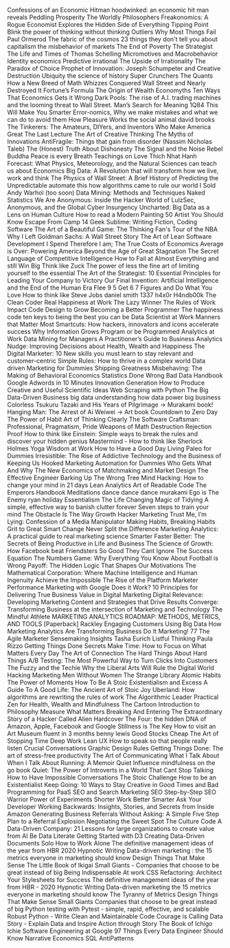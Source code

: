 Confessions of an Economic Hitman
hoodwinked: an economic hit man reveals
Peddling Prosperity
The Worldly Philosophers
Freakonomics: A Rogue Economist Explores the Hidden Side of Everything
Tipping Point
Blink the power of thinking without thinking
Outliers
Why Most Things Fail Paul Ormerod
The fabric of the cosmos 
23 things they don't tell you about capitalism
the misbehavior of markets
The End of Poverty
The Strategist The Life and Times of Thomas Schelling
Micromotives and Macrobehavior
Identity economics
Predictive irrational
The Upside of Irrationality
The Paradox of Choice
Prophet of Innovation: Joseph Schumpeter and Creative Destruction
Ubiquity the science of history
Super Crunchers
The Quants How a New Breed of Math Whizzes Conquered Wall Street and Nearly Destroyed It
Fortune’s Formula
The Origin of Wealth
Economyths Ten Ways That Economics Gets it Wrong
Dark Pools: The rise of A.I. trading machines and the looming threat to Wall Street.
Man’s Search for Meaning
1Q84
This Will Make You Smarter
Error-nomics, Why we make mistakes and what we can do to avoid them
How Pleasure Works
the social animal david brooks
The Tinkerers: The Amateurs, DIYers, and Inventors Who Make America Great
The Last Lecture
The Art of Creative Thinking
The Myths of Innovations
AntiFragile: Things that gain from disorder (Nassim Nicholas Taleb)
The (Honest) Truth About Dishonesty
The Signal and the Noise
Rebel Buddha
Peace is every Breath
Teachings on Love Thich Nhat Hanh
Forecast: What Physics, Meteorology, and the Natural Sciences can teach us about Economics
Big Data: A Revolution that will transform how we live, work and think
The Physics of Wall Street: A Brief History of Predicting the Unpredictable
automate this how algorithms came to rule our world
I Sold Andy Warhol (too soon)
Data Mining: Methods and Techniques
Naked Statistics
We Are Anonymous: Inside the Hacker World of LulzSec, Anonymous, and the Global Cyber Insurgency
Uncharted: Big Data as a Lens on Human Culture
How to read a Modern Painting
50 Artist You Should Know
Escape From Camp 14
Geek Sublime: Writing Fiction, Coding Software
The Art of a Beautiful Game: The Thinking Fan's Tour of the NBA
Why I Left Goldman Sachs: A Wall Street Story
The Art of Lean Software Development
I Spend Therefore I am; The True Costs of Economics
Average is Over: Powering America Beyond the Age of Great Stagnation
The Secret Language of Competitive Intelligence
How to Fail at Almost Everything and still Win Big
Think like Zuck
The power of less the fine art of limiting yourself to the essential
The Art of the Strategist: 10 Essential Principles for Leading Your Company to Victory
Our Final Invention: Artificial Intelligence and the End of the Human Era
Flee 9 5 Get 6 7 Figures and Do What You Love
How to think like Steve Jobs daniel smith
1337 h4x0r H4ndb00k
The Clean Coder
Real Happiness at Work
The Lazy Winner
The Rules of Work
Impact Code
Design to Grow
Becoming a Better Programmer
The happiness code ten keys to being the best you can be
Data Scientist at Work
Manners that Matter Most
Smartcuts: How hackers, innovators and icons accelerate success
Why Information Grows
Program or be Programmed
Analytics at Work
Data Mining for Managers
A Practitioner’s Guide to Business Analytics
Nudge: Improving Decisions about Health, Wealth and Happiness
The Digital Marketer: 10 New skills you must learn to stay relevant and customer-centric
Simple Rules: How to thrive in a complex world
Data driven Marketing for Dummies
Shipping Greatness
Misbehaving: The Making of Behavioral Economics
Statistics Done Wrong
Bad Data Handbook
Google Adwords in 10 Minutes
Innovation Generation How to Produce Creative and Useful Scientific Ideas
Web Scraping with Python
The Big Data-Driven Business
big data understanding how data power big business
Colorless Tsukuru Tazaki and His Years of Pilgrimage → Murakami book!
Hanging Man: The Arrest of Ai Weiwei → Art book
Countdown to Zero Day
The Power of Habit
Art of Thinking Clearly
The Software Craftsman: Professional, Pragmatism, Pride
Weapons of Math Destruction
Rejection Proof
How to think like Einstein: Simple ways to break the rules and discover your hidden genius
Mastermind - How to think like Sherlock Holmes
Yoga Wisdom at Work
How to Have a Good Day
Living Paleo for Dummies
Irresistible: The Rise of Addictive Technology and the Business of Keeping Us Hooked
Marketing Automation for Dummies
Who Gets What And Why The New Economics of Matchmaking and Market Design
The Effective Engineer
Barking Up The Wrong Tree
Mind Hacking: How to change your mind in 21 days
Lean Analytics
Art of Readable Code
The Emperors Handbook Meditations
dance dance dance murakami
Ego is The Enemy ryan holiday
Essentialism
The Life Changing Magic of Tidying A simple, effective way to banish clutter forever 
Seven steps to train your mind
The Obstacle Is The Way
Growth Hacker Marketing
Trust Me, I’m Lying: Confession of a Media Manipulator
Making Habits, Breaking Habits
Grit to Great
Smart Change
Never Split the Difference
Marketing Analytics: A practical guide to real marketing science
Smarter Faster Better: The Secrets of Being Productive in Life and Business
The Science of Growth: How Facebook beat Friendsters
So Good They Cant Ignore
The Success Equation
The Numbers Game: Why Everything You Know About Football is Wrong
Payoff: The Hidden Logic That Shapes Our Motivations
The Mathematical Corporation: Where Machine Intelligence and Human Ingenuity Achieve the Impossible
The Rise of the Platform Marketer Performance Marketing with Google
Does it Work? 10 Principles for Delivering True Business Value in Digital Marketing
Digital Relevance: Developing Marketing Content and Strategies that Drive Results
Converge: Transforming Business at the intersection of Marketing and Technology
The Mindful Athlete
MARKETING ANALYTICS ROADMAP: METHODS, METRICS, AND TOOLS [Paperback] Rackley
Engaging Customers Using Big Data How Marketing Analytics Are Transforming Business
Do It Marketing! 77 
The Agile Marketer
Sensemaking
Insights Tasha Eurich
Listful Thinking Paula Rizzo
Getting Things Done Secrets
Make Time: How to Focus on What Matters Every Day
The Art of Connection
The Hard Things About Hard Things
A/B Testing: The Most Powerful Way to Turn Clicks Into Customers
The Fuzzy and the Techie Why the Liberal Arts Will Rule the Digital World
Hacking Marketing
Men Without Women
The Strange Library
Atomic Habits
The Power of Moments
How To Be A Stoic
Existentialism and Excess
A Guide To A Good Life: The Ancient Art of Stoic Joy
Uberland: How algorithms are rewriting the rules of work
The Algorithmic Leader
Practical Zen for Health, Wealth and Mindfulness
The Cartoon Introduction to Philosophy
Measure What Matters
Breaking And Entering The Extraordinary Story of a Hacker Called Alien Hardcover
The Four: the hidden DNA of Amazon, Apple, Facebook and Google
Stillness is The Key
How to visit an Art Museum
fluent in 3 months benny lewis
Good Stocks Cheap
The Art of Stopping Time
Deep Work
Lean UX
How to speak so that people really listen
Crucial Conversations 
Graphic Design Rules
Getting Things Done: The art of stress-free productivity
The Art of Communicating
What I Talk About When I Talk About Running: A Memoir
Quiet Influence
mindfulness on the go book
Quiet: The Power of Introverts in a World That Cant Stop Talking
How to Have Impossible Conversations
The Stoic Challenge 
How to be an Existentialist 
Keep Going: 10 Ways to Stay Creative in Good Times and Bad
Programming for PaaS
SEO and Search Marketing
SEO Step-by-Step
SEO Warrior
Power of Experiments
Shorter Work Better Smarter
Ask Your Developer
Working Backwards: Insights, Stories, and Secrets from Inside Amazon
Generating Business Referrals Without Asking: A Simple Five Step Plan to a Referral Explosion
Negotiating the Sweet Spot 
The Culture Code
A Data-Driven Company: 21 Lessons for large organizations to create value from AI
Be Data Literate
Getting Started with D3 Creating Data-Driven Documents 
Solo How to Work Alone
The definitive management ideas of the year from HBR 2020
Hypnotic Writing
Data-driven marketing : the 15 metrics everyone in marketing should know 
Design Things That Make Sense
The Little Book of Ikigai
Small Giants - Companies that choose to be great instead of big
Being Indispensable At work
CSS Refactoring: Architect Your Stylesheets for Success
The definitive management ideas of the year from HBR - 2020
Hypnotic Writing
Data-driven marketing the 15 metrics everyone in marketing should know
The Tyranny of Metrics
Design Things That Make Sense
Small Giants Companies that choose to be great instead of big
Python testing with Pytest - simple, rapid, effective, and scalable
Robust Python - Write Clean and Maintainable Code
Courage is Calling
Data Story - Explain Data and Inspire Action through Story
The Book of Ichigo Ichie
Software Engineering at Google
97 Things Every Data Engineer Should Know
Narrative Economics
SQL AntiPatterns